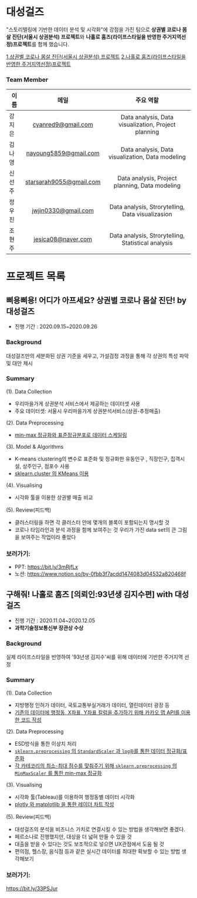  # 대성걸즈
 "스토리텔링에 기반한 데이터 분석 및 시각화"에 강점을 가진 팀으로 **상권별 코로나 몸살 진단(서울시 상권분석) 프로젝트**와 **나홀로 홈즈(라이프스타일을 반영한 주거지역선정)프로젝트**를 함께 했습니다.    
 
[1.상권별 코로나 몸살 진단(서울시 상권분석) 프로젝트](##-삐용삐용!-어디가-아프세요?-상권별-코로나-몸살-진단!-by-대성걸즈)
[2.나홀로 홈즈(라이프스타일을 반영한 주거지역선정)프로젝트](#coding을-잘하고-싶어요)
 
  ### Team Member
| 이름  |      메일      |     주요 역할   |
|----------|:-------------:| :---------------:|
 | 강지은 | cyanred9@gmail.com | Data analysis, Data visualization, Project planning |
 | 김나영 | nayoung5859@gmail.com |   Data analysis, Data visualization, Data modeling |
 | 신선주 | starsarah9055@gmail.com |   Data analysis, Project planning, Data modeling |
 | 정우진 | jwjin0330@gmail.com |   Data analysis, Strorytelling, Data visualizasion |
 | 조현주 | jesica08@naver.com |   Data analysis, Strorytelling, Statistical analysis |

# 프로젝트 목록
## 삐용삐용! 어디가 아프세요? 상권별 코로나 몸살 진단! by 대성걸즈      
- 진행 기간 : 2020.09.15~2020.09.26   

### Background
대성걸즈만의 세분화된 상권 기준을 세우고, 가설검정 과정을 통해 각 상권의 특성 파악 및 대안 제시

### Summary
(1). Data Collection
- 우리마을가게 상권분석 서비스에서 제공하는 데이터셋 사용
- 주요 데이터셋: 서울시 우리마을가게 상권분석서비스(상권-추정매출)

(2). Data Preprocessing
- [min-max 정규화와 표준정규분포로 데이터 스케일링](https://github.com/dataitgirls4/team_2/blob/main/%5B%EC%83%81%EA%B6%8C%20%EB%B6%84%EC%84%9D%5D%201.%20preprocessing/%EB%8D%B0%EC%9D%B4%ED%84%B0%ED%91%9C%EC%A4%80%ED%99%94.ipynb)

(3). Model & Algorithms
- K-means clustering의 변수로 표준화 및 정규화한 유동인구 , 직장인구, 집객시설, 상주인구, 점포수 사용 
- [sklearn.cluster 의 KMeans 이용](https://github.com/dataitgirls4/team_2/blob/main/%5B%EC%83%81%EA%B6%8C%20%EB%B6%84%EC%84%9D%5D%202.%20modeling/%EB%B8%94%EB%9F%AD%EB%B3%84_%ED%81%B4%EB%9F%AC%EC%8A%A4%ED%84%B0%EB%A7%81.ipynb)

(4). Visualising
- 시각화 툴을 이용한 상권별 매출 비교

(5). Review(피드백)
- 클러스터링을 하면 각 클러스터 안에 몇개의 블록이 포함되는지 명시할 것
- 코로나 타임라인과 분석 과정을 함께 보여주는 것 우리가 가진 data set의 큰 그림을 보여주는 작업이라 좋았다

### 보러가기:    
- PPT: https://bit.ly/3mRjfLx
- 노션: https://www.notion.so/by-0fbb3f7acdd1474083d04532a820468f


## 구해줘! 나홀로 홈즈 [의뢰인:93년생 김지수편] with 대성걸즈
- 진행 기간 : 2020.11.04~2020.12.05
- **과학기술정보통신부 장관상 수상**


### Background
실제 라이프스타일을 반영하여 '93년생 김지수'씨를 위해 데이터에 기반한 주거지역 선정

### Summary
(1). Data Collection
- 지방행정 인허가 데이터, 국토교통부실거래가 데이터, 열린데이터 광장 등  
- [기존의 데이터에 행정동, X좌표, Y좌표 칼럼을 추가하기 위해 카카오 맵 API를 이용한 코드 작성](https://github.com/dataitgirls4/team_2/blob/main/%5B%EB%82%98%ED%99%80%EB%A1%9C%20%ED%99%88%EC%A6%88%5D%201.%20Preprocessing/%EC%B9%B4%EC%B9%B4%EC%98%A4api_%EC%B9%BC%EB%9F%BC%EC%B6%94%EA%B0%80%ED%95%98%EA%B8%B0.ipynb)

(2). Data Preprocessing
- ESD방식을 통한 이상치 처리
- [`sklearn.preprocessing` 의 `StandardScaler` 과 `log화`를 통한 데이터 정규화/표준화](https://github.com/dataitgirls4/team_2/blob/main/%5B%EB%82%98%ED%99%80%EB%A1%9C%20%ED%99%88%EC%A6%88%5D%201.%20Preprocessing/%EB%8D%B0%EC%9D%B4%ED%84%B0%EC%8A%A4%EC%BC%80%EC%9D%BC%EB%A7%81.ipynb)
- [각 카테코리의 최소-최대 점수를 맞춰주기 위해 `sklearn.preprocessing` 의 `MinMaxScaler` 를 통한 min-max 정규화](https://github.com/dataitgirls4/team_2/blob/main/%5B%EB%82%98%ED%99%80%EB%A1%9C%20%ED%99%88%EC%A6%88%5D%201.%20Preprocessing/%EC%B9%B4%ED%85%8C%EA%B3%A0%EB%A6%AC%EC%A0%90%EC%88%98_minmax%EC%A0%95%EA%B7%9C%ED%99%94.ipynb)

(3). Visualising
- 시각화 툴(Tableau)를 이용하여 행정동별 데이터 시각화
- [plotly 와 matplotlib 을 통한 레이더 차트 작성](https://github.com/dataitgirls4/team_2/blob/main/%5B%EB%82%98%ED%99%80%EB%A1%9C%20%ED%99%88%EC%A6%88%5D%202.%20visualising/%EB%A0%88%EC%9D%B4%EB%8D%94%EC%B0%A8%ED%8A%B8%EC%8B%9C%EA%B0%81%ED%99%94_plotly.ipynb)

(5). Review(피드백)
- 대성걸즈의 분석을 비즈니스 가치로 연결시킬 수 있는 방법을 생각해보면 좋겠다.
- 페르소나로 진행했지만, 대상을 더 넓혀 만들 수 있을 것
- 대출을 받을 수 있다는 것도 보조적으로 넣으면 UX관점에서 도움 될 것
- 편의점, 헬스장, 음식점 등과 같은 실시간 데이터를 최대한 확보할 수 있는 방법 생각해보기


### 보러가기: 
https://bit.ly/33PSJur

